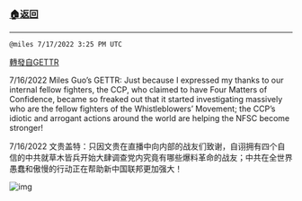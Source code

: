 ###  [:house:返回](README.md)
---


`@miles 7/17/2022 3:25 PM UTC`

[轉發自GETTR](https://gettr.com/post/p1io4d4b8a9)

7/16/2022 Miles Guo’s GETTR: Just because I expressed my thanks to our internal fellow fighters, the CCP, who claimed to have Four Matters of Confidence, became so freaked out that it started investigating massively who are the fellow fighters of the Whistleblowers’ Movement; the CCP’s idiotic and arrogant actions around the world are helping the NFSC become stronger!

7/16/2022 文贵盖特：只因文贵在直播中向内部的战友们致谢，自诩拥有四个自信的中共就草木皆兵开始大肆调查党内究竟有哪些爆料革命的战友；中共在全世界愚蠢和傲慢的行动正在帮助新中国联邦更加强大！


![img](https://media.gettr.com/group11/getter/2022/07/17/15/57625071-ff2b-c732-bf79-c023570dbeeb/out.jpg)
